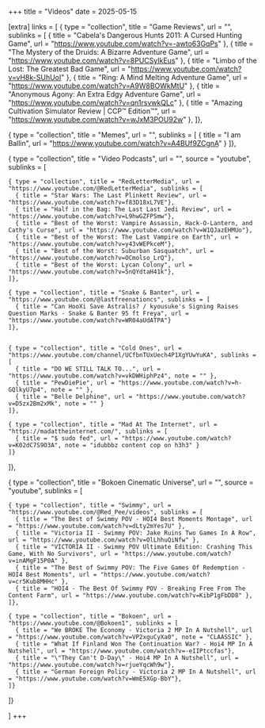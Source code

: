 +++
title = "Videos"
date = 2025-05-15

[extra]
links = [
  { type = "collection", title = "Game Reviews", url = "", sublinks = [
    { title = "Cabela's Dangerous Hunts 2011: A Cursed Hunting Game", url = "https://www.youtube.com/watch?v=-awto63GqPs" },
    { title = "The Mystery of the Druids: A Bizarre Adventure Game", url = "https://www.youtube.com/watch?v=8PUCSyIkEus" },
    { title = "Limbo of the Lost: The Greatest Bad Game", url = "https://www.youtube.com/watch?v=vH8k-SUhUoI" },
    { title = "Ring: A Mind Melting Adventure Game", url = "https://www.youtube.com/watch?v=A9W8BOWkMtU" },
    { title = "Anonymous Agony: An Extra Edgy Adventure Game", url = "https://www.youtube.com/watch?v=qn1rsvwkQLc" },
    { title = "Amazing Cultivation Simulator Review | CCP™ Edition™", url = "https://www.youtube.com/watch?v=wJxM3POU92w" },
  ]},

  { type = "collection", title = "Memes", url = "", sublinks = [
    { title = "I am Ballin", url = "https://www.youtube.com/watch?v=A4BUf9ZCgnA" }
  ]},

  { type = "collection", title = "Video Podcasts", url = "", source = "youtube", sublinks = [
    
    { type = "collection", title = "RedLetterMedia", url = "https://www.youtube.com/@RedLetterMedia", sublinks = [
      { title = "Star Wars: The Last Plinkett Review", url = "https://www.youtube.com/watch?v=f83D18xL7VE"},
      { title = "Half in the Bag: The Last Last Jedi Review", url = "https://www.youtube.com/watch?v=L9hwGZFPSmw"},
      { title = "Best of the Worst: Vampire Assassin, Hack-O-Lantern, and Cathy's Curse", url = "https://www.youtube.com/watch?v=W1QJazEHMUo"},
      { title = "Best of the Worst: The Last Vampire on Earth", url = "https://www.youtube.com/watch?v=y43vWEPkceM"},
      { title = "Best of the Worst: Suburban Sasquatch", url = "https://www.youtube.com/watch?v=OCmolso_LrQ"},
      { title = "Best of the Worst: Lycan Colony", url = "https://www.youtube.com/watch?v=5nQYdtaH41k"},
    ]},
    
    { type = "collection", title = "Snake & Banter", url = "https://www.youtube.com/@lastfreenationcs", sublinks = [
      { title = "Can HooXi Save Astralis? / kyousuke's Signing Raises Question Marks - Snake & Banter 95 ft Freya", url = "https://www.youtube.com/watch?v=WR04aUdATPA"}
    ]},
    
    
    { type = "collection", title = "Cold Ones", url = "https://www.youtube.com/channel/UCfbnTUxUech4P1XgYUwYuKA", sublinks = [
      { title = "DO WE STILL TALK TO...", url = "https://www.youtube.com/watch?v=vkDWHiphPz4", note = "" },
      { title = "PewDiePie", url = "https://www.youtube.com/watch?v=h-GQlkyU7p4", note = "" },
      { title = "Belle Delphine", url = "https://www.youtube.com/watch?v=D5zx2Bm2xMk", note = "" }
    ]},
    
    { type = "collection", title = "Mad At The Internet", url = "https://madattheinternet.com/", sublinks = [
      { title = "$ sudo fed", url = "https://www.youtube.com/watch?v=K02dC7S9O3A", note = "idubbbz content cop on h3h3" }
    ]}
  ]},

  { type = "collection", title = "Bokoen Cinematic Universe", url = "", source = "youtube", sublinks = [
    
    { type = "collection", title = "Swimmy", url = "https://www.youtube.com/@Red_Pee/videos", sublinks = [
      { title = "The Best of Swimmy POV - HOI4 Best Moments Montage", url = "https://www.youtube.com/watch?v=dLty2mYes7U" },
      { title = "Victoria II - Swimmy POV: Jake Ruins Two Games In A Row", url = "https://www.youtube.com/watch?v=OlLhhuQiNfw" },
      { title = "VICTORIA II - Swimmy POV Ultimate Edition: Crashing This Game, With No Survivors", url = "https://www.youtube.com/watch?v=inAMgF15P0A" },
      { title = "The Best of Swimmy POV: The Five Games Of Redemption - HOI4 Best Moments", url = "https://www.youtube.com/watch?v=cr5Kub8MHHc" },
      { title = "HOI4 - The Best Of Swimmy POV - Breaking Free From The Content Farm", url = "https://www.youtube.com/watch?v=KibP1gFbDD8" },
    ]},
    
    { type = "collection", title = "Bokoen", url = "https://www.youtube.com/@Bokoen1", sublinks = [
      { title = "We BROKE The Economy - Victoria 2 MP In A Nutshell", url = "https://www.youtube.com/watch?v=VP2xguCyXa0", note = "CLAASSIC" },
      { title = "What If Finland Won The Continuation War? - Hoi4 MP In A Nutshell", url = "https://www.youtube.com/watch?v=-eIIPtccfas"},
      { title = "\"They Can't D-Day\" - Hoi4 MP In A Nutshell", url = "https://www.youtube.com/watch?v=rjueYqcWh9w"},
      { title = "German Foreign Policy - Victoria 2 MP In A Nutshell", url = "https://www.youtube.com/watch?v=WmE5XGp-BbY"},
    ]}
  ]}
  
]
+++
